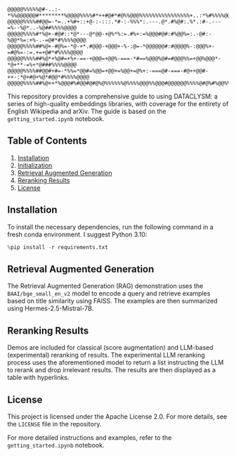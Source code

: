 ```
@@@@@%%%%%@#-..:-*%%@@@@@@#********%@@@@%%%%#*++#@#*#@%%@@@%%%%%%%%%%%%%%%%+..:*%#%%%%@@@@
@@@@@%%%%##@@=-*=..+%#+::+@-:-:::.*#-:-%%%*:.---.@*.#%@#:.%*.:#-.---=%--%@*..-%@##%%%%@@@@
@@@@@%%%%#*%@+-#@#::*@*---@*@@-+@%*%:=.#%+:=%@@@#@#:#%@@%=:.-@#:-%@@*%=:+%-.-=@#*#%%%%@@@@
@@@@@%%%%##%@+-#@%=-*@-+*.#@@@-+@@@+-%-:@=-*@@@@@@#:#@@@@%-:@@@%+-=#@%=-:=.+=+@#*#%%%%@@@@
@@@@@%%%%##%@*+%@#=+%+-==-+@@@=+@@%-===-*#==%@@@%@#=#@@@%%=+@@%@@@*-*@+**-=%+*@###%%%%@@@@
@@@@@%%%%##@@#+#=-*%%=*@@#=%@@=+@@+=%@@+=@%+:-===@#-===-#@++@@#-++-:*@+#@+%@*#@@*#%%%%@@@@
@@@@@%%%%##%@++*%@@@#%#@@#@#@%@%%%%%%@%%%%@@@%%@@@#@@@@@@%%%%@#@%#%@@%%#@@@%*+@%*#%%%%@@@@
```
This repository provides a comprehensive guide to using DATACLYSM: a series of high-quality embeddings libraries, with coverage for the entirety of English Wikipedia and arXiv. The guide is based on the `getting_started.ipynb` notebook.

## Table of Contents
1. [Installation](#installation)
2. [Initialization](#initialization)
3. [Retrieval Augmented Generation](#retrieval-augmented-generation)
4. [Reranking Results](#reranking-results)
5. [License](#license)

## Installation
To install the necessary dependencies, run the following command in a fresh conda environment. I suggest Python 3.10:
```python
%pip install -r requirements.txt
```

## Retrieval Augmented Generation
The Retrieval Augmented Generation (RAG) demonstration uses the `BAAI/bge_small_en_v2` model to encode a query and retrieve examples based on title similarity using FAISS. The examples are then summarized using Hermes-2.5-Mistral-7B.

## Reranking Results
Demos are included for classical (score augmentation) and LLM-based (experimental) reranking of results. The experimental LLM reranking process uses the aforementioned model to return a list instructing the LLM to rerank and drop irrelevant results. The results are then displayed as a table with hyperlinks.

## License
This project is licensed under the Apache License 2.0. For more details, see the `LICENSE` file in the repository.

For more detailed instructions and examples, refer to the `getting_started.ipynb` notebook.
